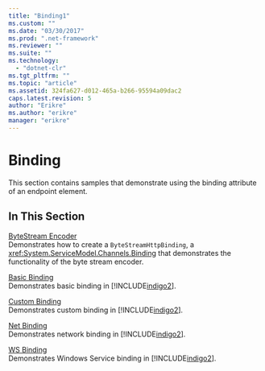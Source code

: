 ```yaml
---
title: "Binding1"
ms.custom: ""
ms.date: "03/30/2017"
ms.prod: ".net-framework"
ms.reviewer: ""
ms.suite: ""
ms.technology: 
  - "dotnet-clr"
ms.tgt_pltfrm: ""
ms.topic: "article"
ms.assetid: 324fa627-d012-465a-b266-95594a09dac2
caps.latest.revision: 5
author: "Erikre"
ms.author: "erikre"
manager: "erikre"
---
```

# Binding
This section contains samples that demonstrate using the binding attribute of an endpoint element.  
  
## In This Section  
 [ByteStream Encoder](../../../../docs/framework/wcf/samples/bytestream-encoder.md)  
 Demonstrates how to create a `ByteStreamHttpBinding`, a <xref:System.ServiceModel.Channels.Binding> that demonstrates the functionality of the byte stream encoder.  
  
 [Basic Binding](../../../../docs/framework/wcf/samples/basic-binding.md)  
 Demonstrates basic binding in [!INCLUDE[indigo2](../../../../includes/indigo2-md.md)].  
  
 [Custom Binding](../../../../docs/framework/wcf/samples/custom-binding.md)  
 Demonstrates custom binding in [!INCLUDE[indigo2](../../../../includes/indigo2-md.md)].  
  
 [Net Binding](../../../../docs/framework/wcf/samples/net-binding.md)  
 Demonstrates network binding in [!INCLUDE[indigo2](../../../../includes/indigo2-md.md)].  
  
 [WS Binding](../../../../docs/framework/wcf/samples/ws-binding.md)  
 Demonstrates Windows Service binding in [!INCLUDE[indigo2](../../../../includes/indigo2-md.md)].
